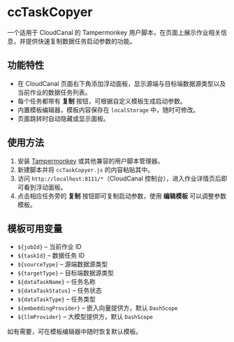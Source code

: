 # ccTaskCopyer

一个适用于 CloudCanal 的 Tampermonkey 用户脚本，在页面上展示作业相关信息，并提供快速复制数据任务启动参数的功能。

## 功能特性

- 在 CloudCanal 页面右下角添加浮动面板，显示源端与目标端数据源类型以及当前作业的数据任务列表。
- 每个任务都带有 **复制** 按钮，可根据自定义模板生成启动参数。
- 内置模板编辑器，模板内容保存在 `localStorage` 中，随时可修改。
- 页面跳转时自动隐藏或显示面板。

## 使用方法

1. 安装 [Tampermonkey](https://www.tampermonkey.net/) 或其他兼容的用户脚本管理器。
2. 新建脚本并将 `ccTaskCopyer.js` 的内容粘贴其中。
3. 访问 `http://localhost:8111/*`（CloudCanal 控制台），进入作业详情页后即可看到浮动面板。
4. 点击相应任务旁的 **复制** 按钮即可复制启动参数，使用 **编辑模板** 可以调整参数模板。

## 模板可用变量

- `${jobId}` – 当前作业 ID
- `${taskId}` – 数据任务 ID
- `${sourceType}` – 源端数据源类型
- `${targetType}` – 目标端数据源类型
- `${dataTaskName}` – 任务名称
- `${dataTaskStatus}` – 任务状态
- `${dataTaskType}` – 任务类型
- `${embeddingProvider}` – 嵌入向量提供方，默认 `DashScope`
- `${llmProvider}` – 大模型提供方，默认 `DashScope`

如有需要，可在模板编辑器中随时恢复默认模板。
